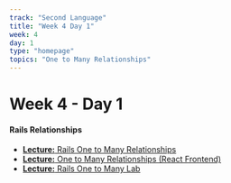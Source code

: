 ```yaml
---
track: "Second Language"
title: "Week 4 Day 1"
week: 4
day: 1
type: "homepage"
topics: "One to Many Relationships"
---
```



# Week 4 - Day 1

#### Rails Relationships

- [**Lecture:** Rails One to Many Relationships](/second-language/week-4/day-1/lecture-materials/rails-one-to-many)
- [**Lecture:** One to Many Relationships (React Frontend)](/second-language/week-4/day-1/lecture-materials/one-to-many-frontend)
- [**Lecture:** Rails One to Many Lab](/second-language/week-4/day-1/labs/rails-one-to-many-lab)

